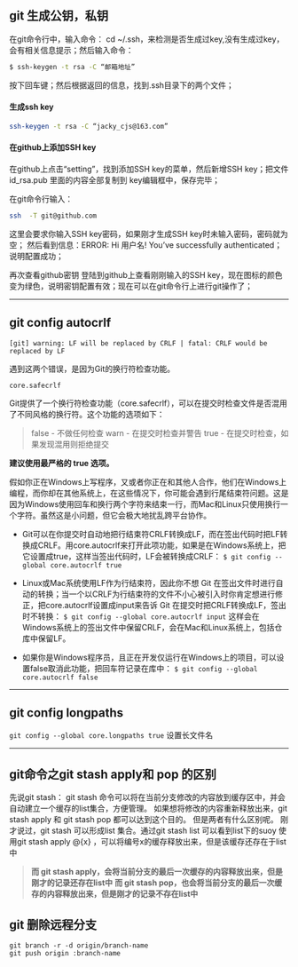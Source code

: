 ## git 生成公钥，私钥

在git命令行中，输入命令： cd ~/.ssh，来检测是否生成过key,没有生成过key，会有相关信息提示；然后输入命令：

```bash
$ ssh-keygen -t rsa -C “邮箱地址”
```

按下回车键；然后根据返回的信息，找到.ssh目录下的两个文件；

#### 生成ssh key

```bash
ssh-keygen -t rsa -C “jacky_cjs@163.com”
```

#### 在github上添加SSH key
在github上点击“setting”，找到添加SSH key的菜单，然后新增SSH key；把文件id_rsa.pub  里面的内容全部复制到 key编辑框中，保存完毕；

在git命令行输入：
```bash
ssh  -T git@github.com
```
这里会要求你输入SSH key密码，如果刚才生成SSH key时未输入密码，密码就为空；
然后看到信息：ERROR: Hi 用户名! You’ve successfully authenticated；说明配置成功；

再次查看github密钥
登陆到github上查看刚刚输入的SSH key，现在图标的颜色变为绿色，说明密钥配置有效；现在可以在git命令行上进行git操作了；

***

## git config autocrlf

	[git] warning: LF will be replaced by CRLF | fatal: CRLF would be replaced by LF

遇到这两个错误，是因为Git的换行符检查功能。

	core.safecrlf

Git提供了一个换行符检查功能（core.safecrlf），可以在提交时检查文件是否混用了不同风格的换行符。这个功能的选项如下：

>false - 不做任何检查
>warn - 在提交时检查并警告
>true - 在提交时检查，如果发现混用则拒绝提交

**建议使用最严格的 true 选项。**

假如你正在Windows上写程序，又或者你正在和其他人合作，他们在Windows上编程，而你却在其他系统上，在这些情况下，你可能会遇到行尾结束符问题。这是因为Windows使用回车和换行两个字符来结束一行，而Mac和Linux只使用换行一个字符。虽然这是小问题，但它会极大地扰乱跨平台协作。

* Git可以在你提交时自动地把行结束符CRLF转换成LF，而在签出代码时把LF转换成CRLF。用core.autocrlf来打开此项功能，如果是在Windows系统上，把它设置成true，这样当签出代码时，LF会被转换成CRLF：
  `$ git config --global core.autocrlf true`

* Linux或Mac系统使用LF作为行结束符，因此你不想 Git 在签出文件时进行自动的转换；当一个以CRLF为行结束符的文件不小心被引入时你肯定想进行修正，把core.autocrlf设置成input来告诉 Git 在提交时把CRLF转换成LF，签出时不转换：
  `$ git config --global core.autocrlf input`
  这样会在Windows系统上的签出文件中保留CRLF，会在Mac和Linux系统上，包括仓库中保留LF。

* 如果你是Windows程序员，且正在开发仅运行在Windows上的项目，可以设置false取消此功能，把回车符记录在库中：
  `$ git config --global core.autocrlf false`

***

## git config longpaths

`git config --global core.longpaths true` 设置长文件名

***

## git命令之git stash apply和 pop 的区别

先说git stash：
git stash 命令可以将在当前分支修改的内容放到缓存区中，并会自动建立一个缓存的list集合，方便管理。
如果想将修改的内容重新释放出来，git stash apply 和 git stash pop 都可以达到这个目的。
但是两者有什么区别呢。
刚才说过，git stash 可以形成list 集合。通过git stash list 可以看到list下的suoy
使用git stash apply @{x} ，可以将编号x的缓存释放出来，但是该缓存还存在于list中
> **而 git stash apply，会将当前分支的最后一次缓存的内容释放出来，但是刚才的记录还存在list中**
> **而 git stash pop，也会将当前分支的最后一次缓存的内容释放出来，但是刚才的记录不存在list中**

## git 删除远程分支

```git
git branch -r -d origin/branch-name
git push origin :branch-name